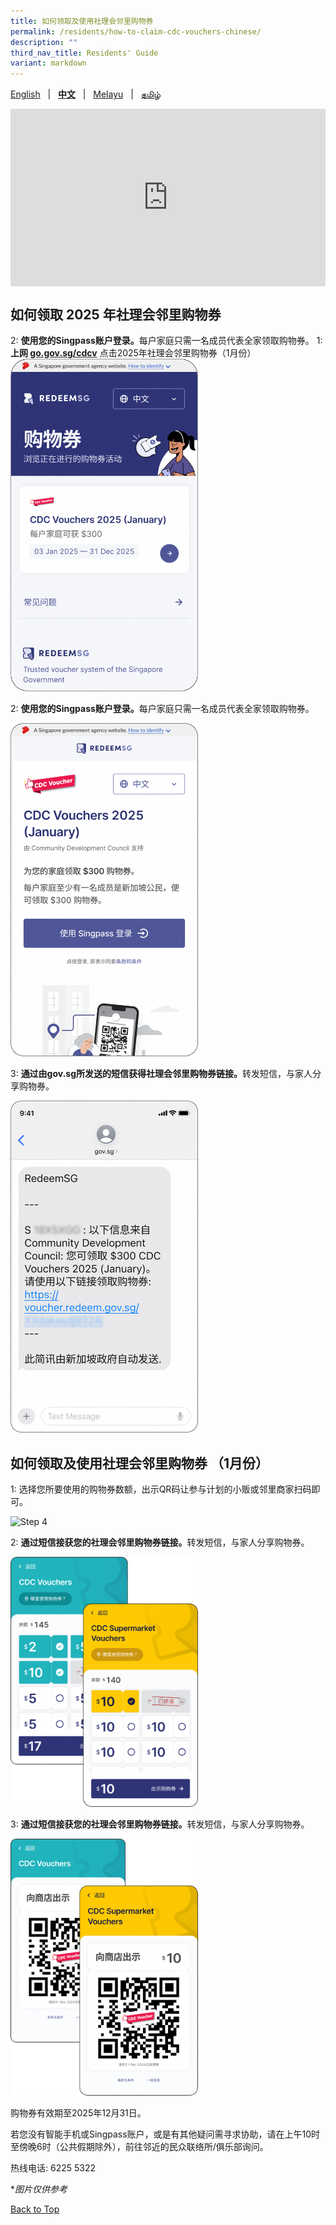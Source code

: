 ```yaml
---
title: 如何领取及使用社理会邻里购物券
permalink: /residents/how-to-claim-cdc-vouchers-chinese/
description: ""
third_nav_title: Residents' Guide
variant: markdown
---
```

<span id="cdcv_page_top"></span>
[English](/residents/how-to-claim-cdc-vouchers) &nbsp;&nbsp;|&nbsp;&nbsp; **[中文](/residents/how-to-claim-cdc-vouchers-chinese)**  &nbsp;&nbsp;|&nbsp;&nbsp; [Melayu](/residents/how-to-claim-cdc-vouchers-malay) &nbsp;&nbsp;|&nbsp;&nbsp; [தமிழ்](/residents/how-to-claim-cdc-vouchers-tamil)


<style>
	h1 {
	white-space:normal !important;
	hyphens: auto !important;
	overflow-x: auto !important;
	overflow-y: hidden !important;
}
	
a.bp-button {
	height: 6em !important;
	white-space:pre-line !important;
}
	
 .youtubecontainer {
    position: relative;
    width: 100%;
    height: 0;
    padding-bottom: 56.25%;
}
.youtubevideo {
    position: absolute;
    top: 0;
    left: 0;
    width: 100%;
    height: 100%;
}
</style>

<div class="youtubecontainer">
<iframe class="youtubevideo" src="https://www.youtube.com/embed/9c3NEGIxy2Q?si=W7Oe7oprOObdyK-J" title="YouTube video player" frameborder="0" allow="accelerometer; autoplay; clipboard-write; encrypted-media; gyroscope; picture-in-picture" allowfullscreen=""></iframe>
</div>



## 如何领取 2025 年社理会邻里购物券

2: <strong>使用您的Singpass账户登录。</strong>每户家庭只需一名成员代表全家领取购物券。
1:  <strong>上网 [go.gov.sg/cdcv](https://go.gov.sg/cdcv)</strong> 点击2025年社理会邻里购物券（1月份）
<img src="/images/CN_1.png" alt="Step 1" style="width:300px !important;">

2: <strong>使用您的Singpass账户登录。</strong>每户家庭只需一名成员代表全家领取购物券。

<img src="/images/CN_2.png" alt="Step 2" style="width:300px !important;">


3: <strong>通过由gov.sg所发送的短信获得社理会邻里购物券链接。</strong>转发短信，与家人分享购物券。

<img src="/images/CN_3.png" alt="Step 3" style="width:300px !important;">

## 如何领取及使用社理会邻里购物券 （1月份）
1: 选择您所要使用的购物券数额，出示QR码让参与计划的小贩或邻里商家扫码即可。

<img src="/images/CN_5.png" alt="Step 4" style="width:600px !important;">

2: <strong>通过短信接获您的社理会邻里购物券链接。</strong>转发短信，与家人分享购物券。

<img src="/images/chi_step_4.png" alt="Step 3" style="width:300px !important;">

3: <strong>通过短信接获您的社理会邻里购物券链接。</strong>转发短信，与家人分享购物券。

<img src="/images/chi_step_5.png" alt="Step 3" style="width:300px !important;">


购物券有效期至2025年12月31日。

若您没有智能手机或Singpass账户，或是有其他疑问需寻求协助，请在上午10时至傍晚6时（公共假期除外），前往邻近的民众联络所/俱乐部询问。

热线电话: 6225 5322

*<i>图片仅供参考</i>

[Back to Top](#cdcv_page_top)